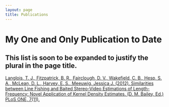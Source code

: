 ```yaml
---
layout: page
title: Publications
---
```

My One and Only Publication to Date
===================================

This list is soon to be expanded to justify the plural in the page title.
-------------------------------------------------------------------------

[Langlois, T. J., Fitzpatrick, B. R., Fairclough, D. V., Wakefield, C. B., Hesp, S. A., McLean, D. L., Harvey, E. S., Meeuwig, Jessica J. (2012). Similarities between Line Fishing and Baited Stereo-Video Estimations of Length-Frequency: Novel Application of Kernel Density Estimates. (D. M. Bailey, Ed.) PLoS ONE, 7(11).](http://journals.plos.org/plosone/article?id=10.1371/journal.pone.0045973)
